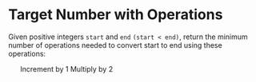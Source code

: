 # Target Number with Operations

Given positive integers <code>start</code> and <code>end</code> <code>(start < end)</code>, return the minimum number of operations
needed to convert start to end using these operations:
  <ul>
   Increment by 1
   Multiply by 2
  </ul>
